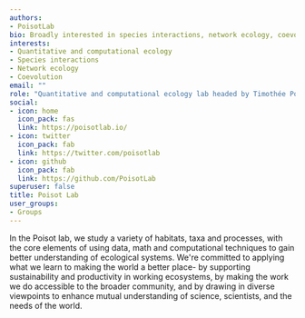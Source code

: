 ```yaml
---
authors:
- PoisotLab
bio: Broadly interested in species interactions, network ecology, coevolution using computational methods at Université de Montréal
interests:
- Quantitative and computational ecology
- Species interactions
- Network ecology
- Coevolution
email: ""
role: "Quantitative and computational ecology lab headed by Timothée Poisot"
social:
- icon: home
  icon_pack: fas
  link: https://poisotlab.io/
- icon: twitter
  icon_pack: fab
  link: https://twitter.com/poisotlab
- icon: github
  icon_pack: fab
  link: https://github.com/PoisotLab
superuser: false
title: Poisot Lab
user_groups:
- Groups
---
```


In the Poisot lab, we study a variety of habitats, taxa and processes, with the core elements of using data, math and computational techniques to gain better understanding of ecological systems. We're committed to applying what we learn to making the world a better place- by supporting sustainability and productivity in working ecosystems, by making the work we do accessible to the broader community, and by drawing in diverse viewpoints to enhance mutual understanding of science, scientists, and the needs of the world.
